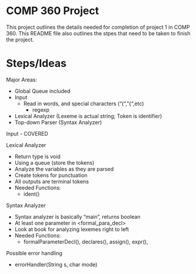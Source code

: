 # COMP 360 Project
This project outlines the details needed for completion of project 1
in COMP 360. This README file also outlines the stpes that need to be taken 
to finish the project.

# Steps/Ideas
Major Areas:
 - Global Queue included
 - Input
   - Read in words, and special characters (“(“,”{“,etc)
     - regexp
 - Lexical Analyzer (Lexeme is actual string; Token is identifier)
 - Top-down Parser (Syntax Analyzer)

Input - COVERED

Lexical Analyzer
 - Return type is void
 - Using a queue (store the tokens)
 - Analyze the variables as they are parsed
 - Create tokens for punctuation
 - All outputs are terminal tokens
 - Needed Functions:
   - ident()

Syntax Analyzer
 - Syntax analyzer is basically “main”, returns boolean
 - At least one parameter in <formal_para_decl>
 - Look at book for analyzing lexemes right to left
 - Needed Functions:
   - formalParameterDecl(), declares(), assign(), expr(), 


Possible error handling
 - errorHandler(String s, char mode)

